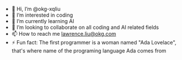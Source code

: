 - 👋 Hi, I’m @okg-xqliu
- 👀 I’m interested in coding
- 🌱 I’m currently learning AI
- 💞️ I’m looking to collaborate on all coding and AI related fields
- 📫 How to reach me lawrence.liu@okg.com
- ⚡ Fun fact: The first programmer is a woman named "Ada Lovelace", that's where name of the programing language Ada comes from 

<!---
okg-xqliu/okg-xqliu is a ✨ special ✨ repository because its `README.md` (this file) appears on your GitHub profile.
You can click the Preview link to take a look at your changes.
--->
